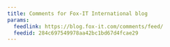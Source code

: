 ```yaml
---
title: Comments for Fox-IT International blog
params:
  feedlink: https://blog.fox-it.com/comments/feed/
  feedid: 284c697549978aa42bc1bd67d4fcae29
---
```

